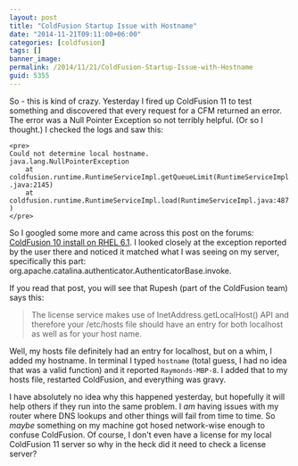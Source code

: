 ```yaml
---
layout: post
title: "ColdFusion Startup Issue with Hostname"
date: "2014-11-21T09:11:00+06:00"
categories: [coldfusion]
tags: []
banner_image: 
permalink: /2014/11/21/ColdFusion-Startup-Issue-with-Hostname
guid: 5355
---
```


<p>
So - this is kind of crazy. Yesterday I fired up ColdFusion 11 to test something and discovered that every request for a CFM returned an error. The error was a Null Pointer Exception so not terribly helpful. (Or so I thought.) I checked the logs and saw this:
</p>
<!--more-->
<code>&lt;pre&gt;
Could not determine local hostname.
java.lang.NullPointerException
    at coldfusion.runtime.RuntimeServiceImpl.getQueueLimit(RuntimeServiceImpl.java:2145)
    at coldfusion.runtime.RuntimeServiceImpl.load(RuntimeServiceImpl.java:487)
&lt;/pre&gt;</code>

<p>
So I googled some more and came across this post on the forums: <a href="https://forums.adobe.com/thread/1006320">ColdFusion 10 install on RHEL 6.1</a>. I looked closely at the exception reported by the user there and noticed it matched what I was seeing on my server, specifically this part: org.apache.catalina.authenticator.AuthenticatorBase.invoke.
</p>

<p>
If you read that post, you will see that Rupesh (part of the ColdFusion team) says this:
</p>

<blockquote>The license service makes use of InetAddress.getLocalHost() API and therefore your /etc/hosts file should have an entry for both localhost as well as for your host name.</blockquote>

<p>
Well, my hosts file definitely had an entry for localhost, but on a whim, I added my hostname. In terminal I typed <code>hostname</code> (total guess, I had no idea that was a valid function) and it reported <code>Raymonds-MBP-8</code>. I added that to my hosts file, restarted ColdFusion, and everything was gravy.
</p>

<p>
I have absolutely no idea why this happened yesterday, but hopefully it will help others if they run into the same problem. I <i>am</i> having issues with my router where DNS lookups and other things will fail from time to time. So <i>maybe</i> something on my machine got hosed network-wise enough to confuse ColdFusion. Of course, I don't even have a license for my local ColdFusion 11 server so why in the heck did it need to check a license server?
</p>